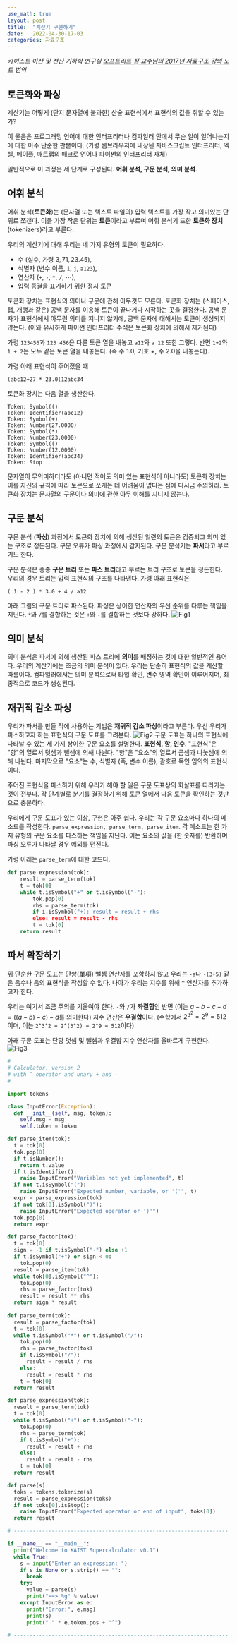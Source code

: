 ```yaml
---
use_math: true
layout: post
title:  "계산기 구현하기"
date:   2022-04-30-17-03
categories: 자료구조
---
```

*카이스트 이산 및 전산 기하학 연구실 [오프트리트 정 교수님의 2017년 자료구조 강의 노트](https://otfried.org/courses/cs206/) 번역*
## 토큰화와 파싱
계산기는 어떻게 (단지 문자열에 불과한) 산술 표현식에서 표현식의 값을 취할 수 있는가? 

이 물음은 프로그래밍 언어에 대한 인터프리터나 컴파일러 안에서 무슨 일이 일어나는지에 대한 아주 단순한 판본이다. (가령 웹브라우저에 내장된 자바스크립트 인터프리터, 엑셀, 메이플, 매트랩의 매크로 언어나 파이썬의 인터프리터 자체)

일반적으로 이 과정은 세 단계로 구성된다. **어휘 분석, 구문 분석, 의미 분석**.
## 어휘 분석
어휘 분석(**토큰화**)는 (문자열 또는 텍스트 파일의) 입력 텍스트를 가장 작고 의미있는 단위로 쪼갠다. 이들 가장 작은 단위는 **토큰**이라고 부르며 어휘 분석기 또한 **토큰화 장치**(tokenizers)라고 부른다.

우리의 계산기에 대해 우리는 네 가지 유형의 토큰이 필요하다.
- 수 (실수, 가령 $3, 71, 23.45$),
- 식별자 (변수 이름, `i`, `j`, `a123`),
- 연산자 (`+`, `-`, `*`, `/`, $\cdots$),
- 입력 종결을 표기하기 위한 정지 토큰

토큰화 장치는 표현식의 의미나 구문에 관해 아무것도 모른다. 토큰화 장치는 (스페이스, 탭, 개행과 같은) 공백 문자를 이용해 토큰이 끝나거나 시작하는 곳을 결정한다. 공백 문자가 표현식에서 아무런 의미를 지니지 않기에, 공백 문자에 대해서는 토큰이 생성되지 않는다. (이와 유사하게 파이썬 인터프리터 주석은 토큰화 장치에 의해서 제거된다)

가령 `123456`과 `123 456`은 다른 토큰 열을 내놓고 `a12`와 `a 12` 또한 그렇다. 반면 `1+2`와 `1 + 2`는 모두 같은 토큰 열을 내놓는다. (즉 수 $1.0$, 기호 $+$, 수 $2.0$을 내놓는다).

가령 아래 표현식이 주어졌을 때
```
(abc12+27 * 23.0(12abc34
```
토큰화 장치는 다음 열을 생산한다.
```
Token: Symbol(()
Token: Identifier(abc12)
Token: Symbol(+)
Token: Number(27.0000)
Token: Symbol(*)
Token: Number(23.0000)
Token: Symbol(()
Token: Number(12.0000)
Token: Identifier(abc34)
Token: Stop
```
문자열이 무의미하더라도 (아니면 적어도 의미 있는 표현식이 아니라도) 토큰화 장치는 이를 자신의 규칙에 따라 토큰으로 쪼개는 데 어려움이 없다는 점에 다시금 주의하라. 토큰화 장치는 문자열의 구문이나 의미에 관한 아무 이해를 지니지 않는다.
## 구문 분석
구문 분석 (**파싱**) 과정에서 토큰화 장치에 의해 생산된 일련의 토큰은 검증되고 의미 있는 구조로 정돈된다. 구문 오류가 파싱 과정에서 감지된다. 구문 분석기는 **파서**라고 부르기도 한다.

구문 분석은 종종 **구문 트리** 또는 **파스 트리**라고 부르는 트리 구조로 토큰을 정돈한다. 우리의 경우 트리는 입력 표현식의 구조를 나타낸다. 가령 아래 표현식은 
```
( 1 - 2 ) * 3.0 + 4 / a12
```
아래 그림의 구문 트리로 파스된다. 파싱은 상이한 연산자의 우선 순위를 다루는 책임을 지닌다. `*`와 `/`를 결합하는 것은 `+`와 `-`를 결합하는 것보다 강하다.
![Fig1](https://user-images.githubusercontent.com/104351090/166099740-6e15ce2c-14a0-43f1-86d5-77f9cb4c99f8.png)
## 의미 분석
의미 분석은 파서에 의해 생산된 파스 트리에 **의미**를 배정하는 것에 대한 일반적인 용어다. 우리의 계산기에는 조금의 의미 분석이 있다. 우리는 단순히 표현식의 값을 계산할 따름이다. 컴파일러에서는 의미 분석으로써 타입 확인, 변수 영역 확인이 이루어지며, 최종적으로 코드가 생성된다.
 
## 재귀적 감소 파싱
우리가 파서를 만들 적에 사용하는 기법은 **재귀적 감소 파싱**이라고 부른다. 우선 우리가 파스하고자 하는 표현식의 구문 도표를 그려본다.
![Fig2](https://user-images.githubusercontent.com/104351090/166099857-77126791-21ff-4512-8cce-66a1e5bb1646.png)
구문 도표는 하나의 표현식에 나타날 수 있는 세 가지 상이한 구문 요소를 설명한다. **표현식, 항, 인수**. "표현식"은 "항"의 열로서 덧셈과 뺄셈에 의해 나뉜다. "항"은 "요소"의 열로서 곱셈과 나눗셈에 의해 나뉜다. 마지막으로 "요소"는 수, 식별자 (즉, 변수 이름), 괄호로 묶인 임의의 표현식이다.

주어진 표현식을 파스하기 위해 우리가 해야 할 일은 구문 도표상의 화살표를 따라가는 것이 전부다. 각 단계별로 분기를 결정하기 위해 토큰 열에서 다음 토큰을 확인하는 것만으로 충분하다.

우리에게 구문 도표가 있는 이상, 구현은 아주 쉽다. 우리는 각 구문 요소마다 하나의 메소드를 작성한다. `parse_expression, parse_term, parse_item`. 각 메소드는 한 가지 유형의 구문 요소를 파스하는 책임을 지닌다. 이는 요소의 값을 (한 숫자를) 반환하며 파싱 오류가 나타날 경우 예외를 던진다.

가령 아래는 `parse_term`에 대한 코드다.
```python
def parse expression(tok):
	result = parse_term(tok)
	t = tok[0]
	while t.isSymbol("+" or t.isSymbol("-"):
		tok.pop(0)
		rhs = parse_term(tok)
		if i.isSymbol("+): result = result + rhs
		else: result = result - rhs
		t = tok[0]
	return result
```
## 파서 확장하기
위 단순한 구문 도표는 단항(單項) 뺄셈 연산자를 포함하지 않고 우리는 `-a`나 `-(3+5)` 같은 음수나 음의 표현식을 작성할 수 없다. 나아가 우리는 지수를 위해 `^` 연산자를 추가하고자 한다.

우리는 여기서 조금 주의를 기울여야 한다. `-`와 `/`가 **좌결합**인 반면 (이는 $a-b-c-d=((a-b)-c)-d$를 의미한다) 지수 연산은 **우결합**이다. (수학에서 $2^{3^2}=2^9=512$이며, 이는 `2^3^2 = 2^(3^2) = 2^9 = 512`이다)

아래 구문 도표는 단항 덧셈 및 뺄셈과 우결합 지수 연산자를 올바르게 구현한다. 
![Fig3](https://user-images.githubusercontent.com/104351090/166100661-c451b57f-8b38-42e5-9f69-f49b089d0a07.png)
```python
#
# Calculator, version 2
# with ^ operator and unary + and -
#

import tokens

class InputError(Exception):
  def __init__(self, msg, token):
    self.msg = msg
    self.token = token

def parse_item(tok):
  t = tok[0]
  tok.pop(0)
  if t.isNumber():
    return t.value
  if t.isIdentifier():
    raise InputError("Variables not yet implemented", t)
  if not t.isSymbol("("):
    raise InputError("Expected number, variable, or '('", t)
  expr = parse_expression(tok)
  if not tok[0].isSymbol(")"):
    raise InputError("Expected operator or ')'")
  tok.pop(0)
  return expr

def parse_factor(tok):
  t = tok[0]
  sign = -1 if t.isSymbol("-") else +1
  if t.isSymbol("+") or sign < 0:
    tok.pop(0)
  result = parse_item(tok)
  while tok[0].isSymbol("^"):
    tok.pop(0)
    rhs = parse_factor(tok)
    result = result ** rhs
  return sign * result
  
def parse_term(tok):
  result = parse_factor(tok)
  t = tok[0]
  while t.isSymbol("*") or t.isSymbol("/"):
    tok.pop(0)
    rhs = parse_factor(tok)
    if t.isSymbol("/"):
      result = result / rhs
    else:
      result = result * rhs
    t = tok[0]
  return result

def parse_expression(tok):
  result = parse_term(tok)
  t = tok[0]
  while t.isSymbol("+") or t.isSymbol("-"):
    tok.pop(0)
    rhs = parse_term(tok)
    if t.isSymbol("+"):
      result = result + rhs
    else:
      result = result - rhs
    t = tok[0]
  return result

def parse(s):
  toks = tokens.tokenize(s)
  result = parse_expression(toks)
  if not toks[0].isStop():
    raise InputError("Expected operator or end of input", toks[0])
  return result

# --------------------------------------------------------------------

if __name__ == "__main__":
  print("Welcome to KAIST Supercalculator v0.1")
  while True:
    s = input("Enter an expression: ")
    if s is None or s.strip() == "":
      break
    try:
      value = parse(s)
      print("==> %g" % value)
    except InputError as e:
      print("Error:", e.msg)
      print(s)
      print(" " * e.token.pos + "^")

# --------------------------------------------------------------------
```